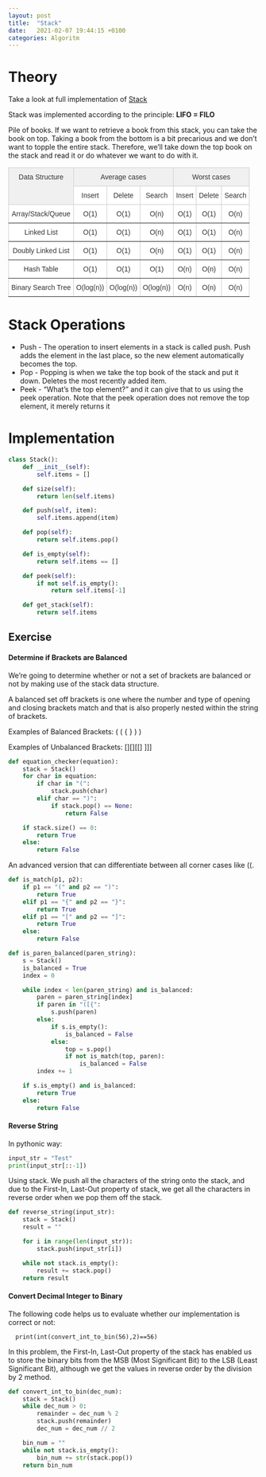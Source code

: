 ```yaml
---
layout: post
title:  "Stack"
date:   2021-02-07 19:44:15 +0100
categories: Algoritm
---
```

# Theory

Take a look at full implementation of [Stack](https://github.com/michal0janczyk/interview_preparation/blob/master/Coding%20Challenges/Educative/Data%20Structures%20and%20Algorithms%20in%20Python/Stack/stack.py)

Stack was implemented according to the principle: **LIFO = FILO**

Pile of books. If we want to retrieve a book from this stack, you can take the book on top. Taking a book from the bottom is a bit precarious and we don’t want to topple the entire stack. Therefore, we’ll take down the top book on the stack and read it or do whatever we want to do with it.

<style type="text/css">
.tg  {border-collapse:collapse;border-color:#ccc;border-spacing:0;}
.tg td{background-color:#fff;border-color:#ccc;border-style:solid;border-width:1px;color:#333;
  font-family:Arial, sans-serif;font-size:14px;overflow:hidden;padding:10px 5px;word-break:normal;}
.tg th{background-color:#f0f0f0;border-color:#ccc;border-style:solid;border-width:1px;color:#333;
  font-family:Arial, sans-serif;font-size:14px;font-weight:normal;overflow:hidden;padding:10px 5px;word-break:normal;}
.tg .tg-c3ow{border-color:inherit;text-align:center;vertical-align:top}
</style>
<table class="tg">
<thead>
  <tr>
    <th class="tg-c3ow" rowspan="2">Data Structure</th>
    <th class="tg-c3ow" colspan="3">Average cases</th>
    <th class="tg-c3ow" colspan="3">Worst cases</th>
  </tr>
  <tr>
    <td class="tg-c3ow">Insert</td>
    <td class="tg-c3ow">Delete</td>
    <td class="tg-c3ow">Search</td>
    <td class="tg-c3ow">Insert</td>
    <td class="tg-c3ow">Delete</td>
    <td class="tg-c3ow">Search</td>
  </tr>
</thead>
<tbody>
  <tr>
    <td class="tg-c3ow">Array/Stack/Queue</td>
    <td class="tg-c3ow">O(1)</td>
    <td class="tg-c3ow">O(1)</td>
    <td class="tg-c3ow">O(n)</td>
    <td class="tg-c3ow">O(1)</td>
    <td class="tg-c3ow">O(1)</td>
    <td class="tg-c3ow">O(n)</td>
  </tr>
  <tr>
    <td class="tg-c3ow">Linked List</td>
    <td class="tg-c3ow">O(1)</td>
    <td class="tg-c3ow">O(1)</td>
    <td class="tg-c3ow">O(n)</td>
    <td class="tg-c3ow">O(1)</td>
    <td class="tg-c3ow">O(1)</td>
    <td class="tg-c3ow">O(n)</td>
  </tr>
  <tr>
    <td class="tg-c3ow">Doubly Linked List</td>
    <td class="tg-c3ow">O(1)</td>
    <td class="tg-c3ow">O(1)</td>
    <td class="tg-c3ow">O(n)</td>
    <td class="tg-c3ow">O(1)</td>
    <td class="tg-c3ow">O(1)</td>
    <td class="tg-c3ow">O(n)</td>
  </tr>
  <tr>
    <td class="tg-c3ow">Hash Table</td>
    <td class="tg-c3ow">O(1)</td>
    <td class="tg-c3ow">O(1)</td>
    <td class="tg-c3ow">O(1)</td>
    <td class="tg-c3ow">O(n)</td>
    <td class="tg-c3ow">O(n)</td>
    <td class="tg-c3ow">O(n)</td>
  </tr>
  <tr>
    <td class="tg-c3ow">Binary Search Tree</td>
    <td class="tg-c3ow">O(log(n))</td>
    <td class="tg-c3ow">O(log(n))</td>
    <td class="tg-c3ow">O(log(n))</td>
    <td class="tg-c3ow">O(n)</td>
    <td class="tg-c3ow">O(n)</td>
    <td class="tg-c3ow">O(n)</td>
  </tr>
</tbody>
</table>

# Stack Operations

- Push - The operation to insert elements in a stack is called push. Push adds the element in the last place, so the new element automatically becomes the top.
- Pop - Popping is when we take the top book of the stack and put it down. Deletes the most recently added item.
- Peek - “What’s the top element?” and it can give that to us using the peek operation. Note that the peek operation does not remove the top element, it merely returns it

# Implementation

```python
class Stack():
    def __init__(self):
        self.items = []

    def size(self):
        return len(self.items)

    def push(self, item):
        self.items.append(item)				

    def pop(self):
        return self.items.pop()

    def is_empty(self):
        return self.items == []

    def peek(self):
        if not self.is_empty():
            return self.items[-1]

    def get_stack(self):
        return self.items
```

## Exercise

#### Determine if Brackets are Balanced

We’re going to determine whether or not a set of brackets are balanced or not by making use of the stack data structure.

A balanced set off brackets is one where the number and type of opening and closing brackets match and that is also properly nested within the string of brackets.

Examples of Balanced Brackets: ( ( { } ) )

Examples of Unbalanced Brackets: [][][[] ]]]

```python
def equation_checker(equation):
    stack = Stack()
    for char in equation:
        if char in "(":
            stack.push(char)
        elif char == ")":
            if stack.pop() == None:
                return False

    if stack.size() == 0:
        return True
    else:
        return False
```
An advanced version that can differentiate between all corner cases like ((.
```python
def is_match(p1, p2):
    if p1 == "(" and p2 == ")":
        return True
    elif p1 == "{" and p2 == "}":
        return True
    elif p1 == "[" and p2 == "]":
        return True
    else:
        return False

def is_paren_balanced(paren_string):
    s = Stack()
    is_balanced = True
    index = 0

    while index < len(paren_string) and is_balanced:
        paren = paren_string[index]
        if paren in "([{":
            s.push(paren)
        else:
            if s.is_empty():
                is_balanced = False
            else:
                top = s.pop()
                if not is_match(top, paren):
                    is_balanced = False
        index += 1

    if s.is_empty() and is_balanced:
        return True
    else:
        return False
```

#### Reverse String

In pythonic way:

```python
input_str = "Test"
print(input_str[::-1])
```

Using stack. We push all the characters of the string onto the stack, and due to the First-In, Last-Out property of stack, we get all the characters in reverse order when we pop them off the stack.

```python
def reverse_string(input_str):
    stack = Stack()
    result = ""

    for i in range(len(input_str)):
        stack.push(input_str[i])

    while not stack.is_empty():
        result += stack.pop()
    return result
```

#### Convert Decimal Integer to Binary

The following code helps us to evaluate whether our implementation is correct or not:

```
  print(int(convert_int_to_bin(56),2)==56)
```

In this problem, the First-In, Last-Out property of the stack has enabled us to store the binary bits from the MSB (Most Significant Bit) to the LSB (Least Significant Bit), although we get the values in reverse order by the division by 2 method.

```python
def convert_int_to_bin(dec_num):
    stack = Stack()
    while dec_num > 0:
        remainder = dec_num % 2
        stack.push(remainder)
        dec_num = dec_num // 2

    bin_num = ""
    while not stack.is_empty():
        bin_num += str(stack.pop())
    return bin_num
```
